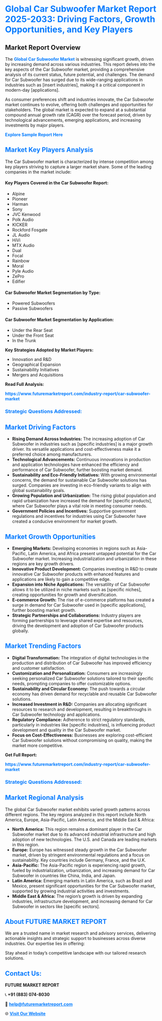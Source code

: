<h1 style="color: #007BFF;">Global Car Subwoofer Market Report 2025-2033: Driving Factors, Growth Opportunities, and Key Players</h1>

<section id="overview">
<h2>Market Report Overview</h2>
<p>The <a href="https://www.futuremarketreport.com/industry-report/car-subwoofer-market" style="color: #007BFF; text-decoration: none;"><strong>Global Car Subwoofer Market</strong></a> is witnessing significant growth, driven by increasing demand across various industries. This report delves into the key aspects of the Car Subwoofer market, providing a comprehensive analysis of its current status, future potential, and challenges. The demand for Car Subwoofer has surged due to its wide-ranging applications in industries such as [insert industries], making it a critical component in modern-day [applications].</p>
<p>As consumer preferences shift and industries innovate, the Car Subwoofer market continues to evolve, offering both challenges and opportunities for stakeholders. The global market is expected to expand at a substantial compound annual growth rate (CAGR) over the forecast period, driven by technological advancements, emerging applications, and increasing investments by major players.</p>
</section>

<section id="overview">
<p><a href="https://www.futuremarketreport.com/request-sample/reportId=61168" style="color: #007BFF; text-decoration: none;"><strong>Explore Sample Report Here</strong></a></p>
</section>

<section id="key-players">
<h2 style="color: #007BFF;">Market Key Players Analysis</h2>
<p>The Car Subwoofer market is characterized by intense competition among key players striving to capture a larger market share. Some of the leading companies in the market include:</p>
<h4>Key Players Covered in the Car Subwoofer Report:</h4>
<ul><li>Alpine</li><li>Pioneer</li><li>Harman</li><li>Sony</li><li>JVC Kenwood</li><li>Polk Audio</li><li>KICKER</li><li>Rockford Fosgate</li><li>JL Audio</li><li>HiVi</li><li>MTX Audio</li><li>Dual</li><li>Focal</li><li>Rainbow</li><li>Moral</li><li>Pyle Audio</li><li>ZePro</li><li>Edifier</li></ul>
<h4>Car Subwoofer Market Segmentation by Type:</h4>
<ul><li>Powered Subwoofers</li><li>Passive Subwoofers</li></ul>

<h4>Car Subwoofer Market Segmentation by Application:</h4>
<ul><li>Under the Rear Seat</li><li>Under the Front Seat</li><li>In the Trunk</li></ul>
<p><strong>Key Strategies Adopted by Market Players:</strong></p>
<ul>
<li>Innovation and R&D</li>
<li>Geographical Expansion</li>
<li>Sustainability Initiatives</li>
<li>Mergers and Acquisitions</li>
</ul>
</section>

<section>
<p><strong>Read Full Analysis: </strong></p><a href="https://www.futuremarketreport.com/industry-report/car-subwoofer-market" style="color: #007BFF; text-decoration: none;"><strong>https://www.futuremarketreport.com/industry-report/car-subwoofer-market</strong></a>
<h3 style="color: #007BFF;">Strategic Questions Addressed:</h3>
</section>

<section id="driving-factors">
<h2 style="color: #007BFF;">Market Driving Factors</h2>
<ul>
<li><strong>Rising Demand Across Industries:</strong> The increasing adoption of Car Subwoofer in industries such as [specific industries] is a major growth driver. Its versatile applications and cost-effectiveness make it a preferred choice among manufacturers.</li>
<li><strong>Technological Advancements:</strong> Continuous innovations in production and application technologies have enhanced the efficiency and performance of Car Subwoofer, further boosting market demand.</li>
<li><strong>Sustainability and Eco-Friendly Initiatives:</strong> With growing environmental concerns, the demand for sustainable Car Subwoofer solutions has surged. Companies are investing in eco-friendly variants to align with global sustainability goals.</li>
<li><strong>Growing Population and Urbanization:</strong> The rising global population and rapid urbanization have increased the demand for [specific products], where Car Subwoofer plays a vital role in meeting consumer needs.</li>
<li><strong>Government Policies and Incentives:</strong> Supportive government regulations and incentives for industries using Car Subwoofer have created a conducive environment for market growth.</li>
</ul>
</section>

<section id="growth-opportunities">
<h2 style="color: #007BFF;">Market Growth Opportunities</h2>
<ul>
<li><strong>Emerging Markets:</strong> Developing economies in regions such as Asia-Pacific, Latin America, and Africa present untapped potential for the Car Subwoofer market. Increasing industrialization and urbanization in these regions are key growth drivers.</li>
<li><strong>Innovative Product Development:</strong> Companies investing in R&D to create innovative Car Subwoofer products with enhanced features and applications are likely to gain a competitive edge.</li>
<li><strong>Expansion into Niche Applications:</strong> The versatility of Car Subwoofer allows it to be utilized in niche markets such as [specific niches], creating opportunities for growth and diversification.</li>
<li><strong>E-commerce Growth:</strong> The rise of e-commerce platforms has created a surge in demand for Car Subwoofer used in [specific applications], further boosting market growth.</li>
<li><strong>Strategic Partnerships and Collaborations:</strong> Industry players are forming partnerships to leverage shared expertise and resources, driving the development and adoption of Car Subwoofer products globally.</li>
</ul>
</section>

<section id="trending-factors">
<h2 style="color: #007BFF;">Market Trending Factors</h2>
<ul>
<li><strong>Digital Transformation:</strong> The integration of digital technologies in the production and distribution of Car Subwoofer has improved efficiency and customer satisfaction.</li>
<li><strong>Customization and Personalization:</strong> Consumers are increasingly seeking personalized Car Subwoofer solutions tailored to their specific needs, prompting companies to offer customizable options.</li>
<li><strong>Sustainability and Circular Economy:</strong> The push towards a circular economy has driven demand for recyclable and reusable Car Subwoofer solutions.</li>
<li><strong>Increased Investment in R&D:</strong> Companies are allocating significant resources to research and development, resulting in breakthroughs in Car Subwoofer technology and applications.</li>
<li><strong>Regulatory Compliance:</strong> Adherence to strict regulatory standards, particularly in industries like [specific industries], is influencing product development and quality in the Car Subwoofer market.</li>
<li><strong>Focus on Cost-Effectiveness:</strong> Businesses are exploring cost-efficient Car Subwoofer solutions without compromising on quality, making the market more competitive.</li>
</ul>
</section>

<section>
<p><strong>Get Full Report: </strong></p><a href="https://www.futuremarketreport.com/industry-report/car-subwoofer-market" style="color: #007BFF; text-decoration: none;"><strong>https://www.futuremarketreport.com/industry-report/car-subwoofer-market</strong></a>
<h3 style="color: #007BFF;">Strategic Questions Addressed:</h3>
</section>


<section id="regional-analysis">
<h2 style="color: #007BFF;">Market Regional Analysis</h2>
<p>The global Car Subwoofer market exhibits varied growth patterns across different regions. The key regions analyzed in this report include North America, Europe, Asia-Pacific, Latin America, and the Middle East & Africa:</p>
<ul>
<li><strong>North America:</strong> This region remains a dominant player in the Car Subwoofer market due to its advanced industrial infrastructure and high adoption of new technologies. The U.S. and Canada are leading markets in this region.</li>
<li><strong>Europe:</strong> Europe has witnessed steady growth in the Car Subwoofer market, driven by stringent environmental regulations and a focus on sustainability. Key countries include Germany, France, and the U.K.</li>
<li><strong>Asia-Pacific:</strong> The Asia-Pacific region is experiencing rapid growth, fueled by industrialization, urbanization, and increasing demand for Car Subwoofer in countries like China, India, and Japan.</li>
<li><strong>Latin America:</strong> Emerging markets in Latin America, such as Brazil and Mexico, present significant opportunities for the Car Subwoofer market, supported by growing industrial activities and investments.</li>
<li><strong>Middle East & Africa:</strong> The region’s growth is driven by expanding industries, infrastructure development, and increasing demand for Car Subwoofer in sectors like [specific sectors].</li>
</ul>
</section>

<footer>
<h2 style="color: #007BFF;">About FUTURE MARKET REPORT</h2>
<p>We are a trusted name in market research and advisory services, delivering actionable insights and strategic support to businesses across diverse industries. Our expertise lies in offering:</p>

<p>Stay ahead in today’s competitive landscape with our tailored research solutions.</p>

<h2 style="color: #007BFF;">Contact Us:</h2>
<p><strong>FUTURE MARKET REPORT</strong></p>
<p>📞 <strong>+91 (883) 074-8030</strong></p>
<p>📧 <strong><a href="mailto:help@futuremarketreport.com" style="color: #007BFF;">help@futuremarketreport.com</a></strong></p>
<p>🌐 <strong><a href="https://www.futuremarketreport.com/" style="color: #007BFF;">Visit Our Website</a></strong></p>
</footer>